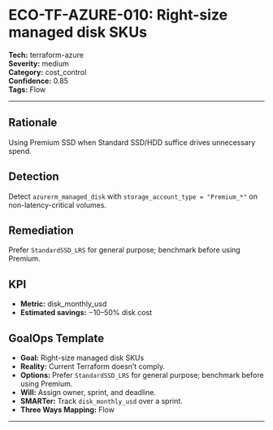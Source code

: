 # ECO-TF-AZURE-010: Right-size managed disk SKUs

**Tech:** terraform-azure  
**Severity:** medium  
**Category:** cost_control  
**Confidence:** 0.85  
**Tags:** Flow

---

## Rationale
Using Premium SSD when Standard SSD/HDD suffice drives unnecessary spend.

## Detection
Detect `azurerm_managed_disk` with `storage_account_type = "Premium_*"` on non-latency-critical volumes.

## Remediation
Prefer `StandardSSD_LRS` for general purpose; benchmark before using Premium.

## KPI
- **Metric:** disk_monthly_usd  
- **Estimated savings:** −10–50% disk cost

## GoalOps Template
- **Goal:** Right-size managed disk SKUs  
- **Reality:** Current Terraform doesn’t comply.  
- **Options:** Prefer `StandardSSD_LRS` for general purpose; benchmark before using Premium.  
- **Will:** Assign owner, sprint, and deadline.  
- **SMARTer:** Track `disk_monthly_usd` over a sprint.  
- **Three Ways Mapping:** Flow

---

